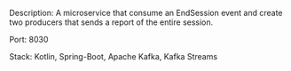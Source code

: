 Description: A microservice that consume an EndSession event and create two producers that sends a report of the entire session.

Port: 8030

Stack: Kotlin, Spring-Boot, Apache Kafka, Kafka Streams
